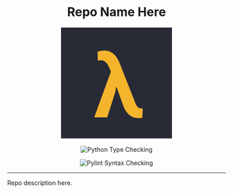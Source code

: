<div align="center">
  
  # Repo Name Here
  
  <img src="assets/logo.png" width="256" height="256" />
  
  ![Python Type Checking](https://github.com/lambda-foundation/github_actions_practice/actions/workflows/python_type_check.yml/badge.svg)
  
  ![Pylint Syntax Checking](https://github.com/lambda-foundation/github_actions_practice/actions/workflows/pylint.yml/badge.svg)
  
</div>

---

Repo description here.


